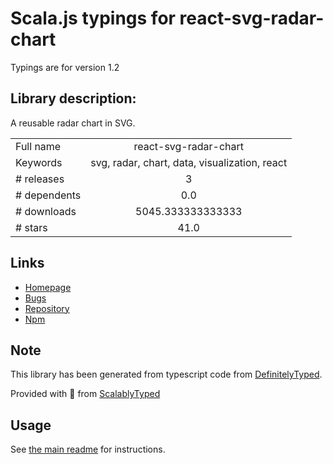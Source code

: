 
# Scala.js typings for react-svg-radar-chart

Typings are for version 1.2

## Library description:
A reusable radar chart in SVG.

|                    |                 |
| ------------------ | :-------------: |
| Full name          | react-svg-radar-chart |
| Keywords           | svg, radar, chart, data, visualization, react |
| # releases         | 3 |
| # dependents       | 0.0 |
| # downloads        | 5045.333333333333 |
| # stars            | 41.0 |

## Links
- [Homepage](https://spyna.github.io/react-svg-radar-chart/)
- [Bugs](https://github.com/Spyna/react-svg-radar-chart/issues)
- [Repository](https://github.com/Spyna/react-svg-radar-chart)
- [Npm](https://www.npmjs.com/package/react-svg-radar-chart)
    


## Note
This library has been generated from typescript code from [DefinitelyTyped](https://definitelytyped.org).

Provided with :purple_heart: from [ScalablyTyped](https://github.com/oyvindberg/ScalablyTyped)

## Usage
See [the main readme](../../readme.md) for instructions.


